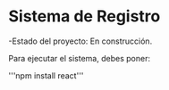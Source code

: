 <h1>Sistema de Registro</h1>

-Estado del proyecto: En construcción.

Para ejecutar el sistema, debes poner: 

'''npm install react'''
